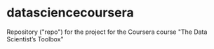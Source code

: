 # datasciencecoursera
Repository ("repo") for the project for the Coursera course "The Data Scientist’s Toolbox"
